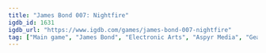 ```yaml
---
title: "James Bond 007: Nightfire"
igdb_id: 1631
igdb_url: "https://www.igdb.com/games/james-bond-007-nightfire"
tag: ["Main game", "James Bond", "Electronic Arts", "Aspyr Media", "Gearbox Software", "Eurocom Entertainment Software", "TransGaming Inc.", "Shooter", "Single player", "Split screen", "First person", "Action"]
---
```

